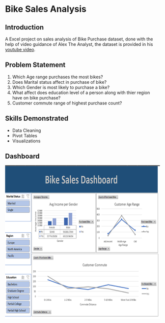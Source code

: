 # Bike Sales Analysis
## Introduction
A Excel project on sales analysis of Bike Purchase dataset, done with the help of video guidance of Alex The Analyst, the dataset is provided in his [youtube video](https://www.youtube.com/watch?v=opJgMj1IUrc).

## Problem Statement
1. Which Age range purchases the most bikes?
2. Does Marital status affect in purchase of bike?
3. Which Gender is most likely to purchase a bike?
4. What affect does education level of a person along with thier region have on bike purchase?
5. Customer commute range of highest purchase count?

## Skills Demonstrated
- Data Cleaning
- Pivot Tables
- Visualizations

## Dashboard
<img src="/Bike_Sales/images/Dashboard.png" width="725" height="500">
